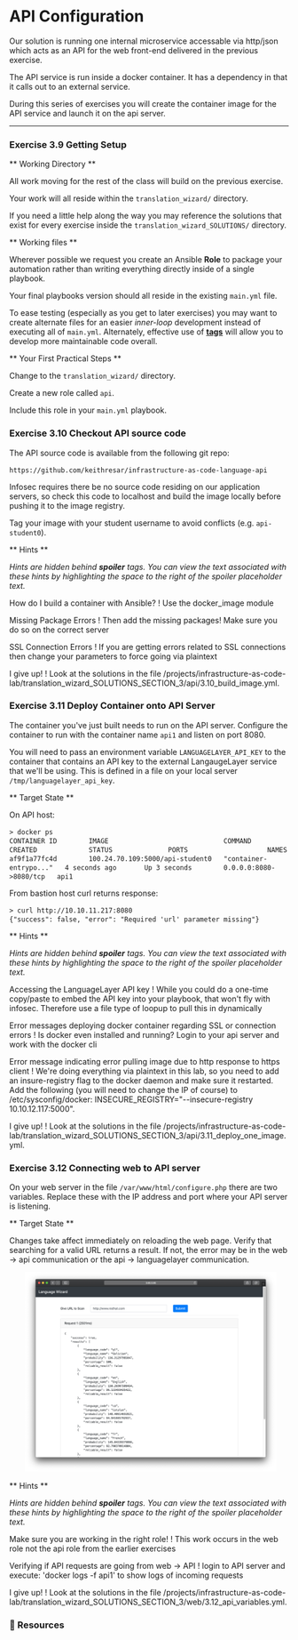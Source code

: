 # API Configuration

Our solution is running one internal microservice accessable via http/json which acts as an API
for the web front-end delivered in the previous exercise.

The API service is run inside a docker container.  It has a dependency in that it calls out to an external
service.

During this series of exercises you will create the container image for the API service and launch it
on the api server.


<hr>


### Exercise 3.9  Getting Setup

** Working Directory **

All work moving for the rest of the class will build on the previous exercise.

Your work will all reside within the `translation_wizard/` directory.

If you need a little help along the way you may reference the solutions that exist for every
exercise inside the `translation_wizard_SOLUTIONS/` directory.

** Working files **

Wherever possible we request you create an Ansible **Role** to package your automation rather than
writing everything directly inside of a single playbook.

Your final playbooks version should all reside in the existing `main.yml` file.

To ease testing (especially as you get to later exercises) you may want to create alternate files for
an easier *inner-loop* development instead of executing all of `main.yml`.  Alternately, effective use
of **[tags](https://docs.ansible.com/ansible/latest/user_guide/playbooks_tags.html)** will allow you to develop more maintainable code overall.

** Your First Practical Steps **

Change to the `translation_wizard/` directory.

Create a new role called `api`.

Include this role in your `main.yml` playbook.


### Exercise 3.10 Checkout API source code

The API source code is available from the following git repo:

```
https://github.com/keithresar/infrastructure-as-code-language-api
```

Infosec requires there be no source code residing on our application servers, so check this code
to localhost and build the image locally before pushing it to the image registry.

Tag your image with your student username to avoid conflicts (e.g. `api-student0`).


** Hints **

*Hints are hidden behind **spoiler** tags.  You can view the text associated with these hints by highlighting the space to the right of the *spoiler* placeholder text.*

How do I build a container with Ansible?
! Use the docker_image module

Missing Package Errors
! Then add the missing packages!  Make sure you do so on the correct server

SSL Connection Errors
! If you are getting errors related to SSL connections then change your parameters to force going via plaintext

I give up!
! Look at the solutions in the file /projects/infrastructure-as-code-lab/translation_wizard_SOLUTIONS_SECTION_3/api/3.10_build_image.yml.


### Exercise 3.11 Deploy Container onto API Server

The container you've just built needs to run on the API server.
Configure the container to run with the container name `api1` and listen
on port 8080.

You will need to pass an environment variable `LANGUAGELAYER_API_KEY` to the container 
that contains an API key to the external LangaugeLayer service that we'll be using.
This is defined in a file on your local server `/tmp/languagelayer_api_key`.


** Target State **

On API host:

```
> docker ps
CONTAINER ID        IMAGE                             COMMAND                  CREATED             STATUS              PORTS                    NAMES
af9f1a77fc4d        100.24.70.109:5000/api-student0   "container-entrypo..."   4 seconds ago       Up 3 seconds        0.0.0.0:8080->8080/tcp   api1
```

From bastion host curl returns response:
```
> curl http://10.10.11.217:8080
{"success": false, "error": "Required 'url' parameter missing"}
```

** Hints **

*Hints are hidden behind **spoiler** tags.  You can view the text associated with these hints by highlighting the space to the right of the *spoiler* placeholder text.*

Accessing the LanguageLayer API key
! While you could do a one-time copy/paste to embed the API key into your playbook, that won't fly with infosec.  Therefore use a file type of loopup to pull this in dynamically

Error messages deploying docker container regarding SSL or connection errors
! Is docker even installed and running?  Login to your api server and work with the docker cli

Error message indicating error pulling image due to http response to https client
! We're doing everything via plaintext in this lab, so you need to add an insure-registry flag to the docker daemon and make sure it restarted.  Add the following (you will need to change the IP of course) to /etc/sysconfig/docker: INSECURE_REGISTRY="--insecure-registry 10.10.12.117:5000".

I give up!
! Look at the solutions in the file /projects/infrastructure-as-code-lab/translation_wizard_SOLUTIONS_SECTION_3/api/3.11_deploy_one_image.yml.


### Exercise 3.12 Connecting web to API server

On your web server in the file `/var/www/html/configure.php` there are two variables.
Replace these with the IP address and port where your API server is listening.


** Target State **

Changes take affect immediately on reloading the web page.
Verify that searching for a valid URL returns a result.  If not, the error may be in the web -> api communication
or the api -> languagelayer communication.

<img src="/images/bootstrapping/web2.png" style="margin-left:2em;max-width:90%;">


** Hints **

*Hints are hidden behind **spoiler** tags.  You can view the text associated with these hints by highlighting the space to the right of the *spoiler* placeholder text.*


Make sure you are working in the right role!
! This work occurs in the web role not the api role from the earlier exercises

Verifying if API requests are going from web -> API
! login to API server and execute: 'docker logs -f api1' to show logs of incoming requests

I give up!
! Look at the solutions in the file /projects/infrastructure-as-code-lab/translation_wizard_SOLUTIONS_SECTION_3/web/3.12_api_variables.yml.


### 📗 Resources

